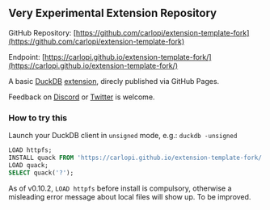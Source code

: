 ## Very Experimental Extension Repository

GitHub Repository: [https://github.com/carlopi/extension-template-fork](https://github.com/carlopi/extension-template-fork)

Endpoint: [https://carlopi.github.io/extension-template-fork/](https://carlopi.github.io/extension-template-fork/)

A basic [DuckDB](https://duckdb.org) [extension](https://duckdb.org/docs/extensions/overview.html), direcly published via GitHub Pages.

Feedback on [Discord](https://discord.duckdb.org) or [Twitter](https://twitter.com/carlo_piovesan) is welcome.

### How to try this

Launch your DuckDB client in `unsigned` mode, e.g.: `duckdb -unsigned`

```sql
LOAD httpfs;
INSTALL quack FROM 'https://carlopi.github.io/extension-template-fork/';
LOAD quack;
SELECT quack('?');
```

As of v0.10.2, `LOAD httpfs` before install is compulsory, otherwise a misleading error message about local files will show up. To be improved.

